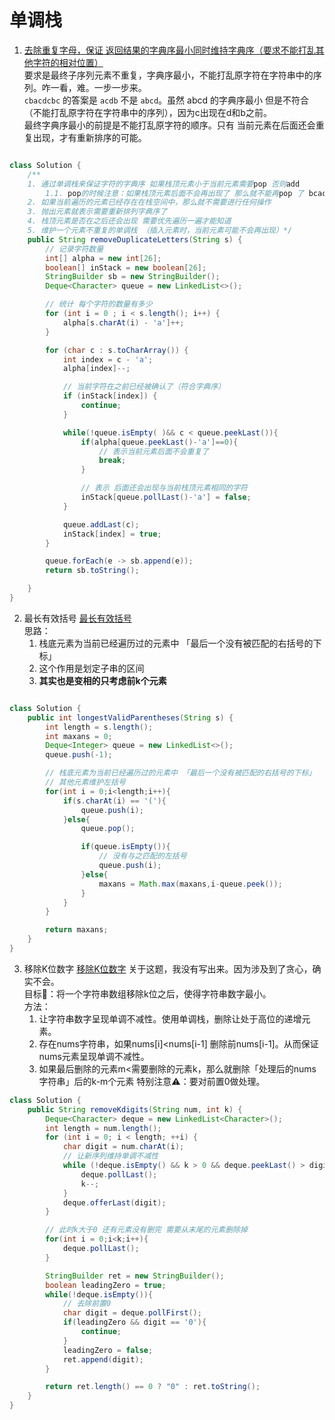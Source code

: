 # 单调栈

1. [去除重复字母，保证 返回结果的字典序最小同时维持字典序（要求不能打乱其他字符的相对位置）](https://leetcode.cn/problems/remove-duplicate-letters/description/?envType=problem-list-v2&envId=greedy)   
   要求是最终子序列元素不重复，字典序最小，不能打乱原字符在字符串中的序列。咋一看，难。一步一步来。    
   `cbacdcbc` 的答案是 `acdb` 不是 `abcd`。虽然 abcd 的字典序最小 但是不符合 （不能打乱原字符在字符串中的序列），因为c出现在d和b之前。    
   最终字典序最小的前提是不能打乱原字符的顺序。只有 当前元素在后面还会重复出现，才有重新排序的可能。


```java

class Solution {
    /**
    1. 通过单调栈来保证字符的字典序 如果栈顶元素小于当前元素需要pop 否则add
        1.1. pop的时候注意：如果栈顶元素后面不会再出现了 那么就不能再pop 了 bcac  ==> bac  ，不然 acb是最小的
    2. 如果当前遍历的元素已经存在在栈空间中，那么就不需要进行任何操作
    3. 抛出元素就表示需要重新排列字典序了
    4. 栈顶元素是否在之后还会出现 需要优先遍历一遍才能知道
    5. 维护一个元素不重复的单调栈 （插入元素时，当前元素可能不会再出现）*/
    public String removeDuplicateLetters(String s) {
        // 记录字符数量
        int[] alpha = new int[26];
        boolean[] inStack = new boolean[26];
        StringBuilder sb = new StringBuilder();
        Deque<Character> queue = new LinkedList<>();

        // 统计 每个字符的数量有多少
        for (int i = 0 ; i < s.length(); i++) {
            alpha[s.charAt(i) - 'a']++;
        }

        for (char c : s.toCharArray()) {
            int index = c - 'a';
            alpha[index]--;

            // 当前字符在之前已经被确认了（符合字典序）
            if (inStack[index]) {
                continue;
            }

            while(!queue.isEmpty( )&& c < queue.peekLast()){
                if(alpha[queue.peekLast()-'a']==0){
                    // 表示当前元素后面不会重复了
                    break;
                }

                // 表示 后面还会出现与当前栈顶元素相同的字符
                inStack[queue.pollLast()-'a'] = false; 
            }

            queue.addLast(c);
            inStack[index] = true;
        }

        queue.forEach(e -> sb.append(e));
        return sb.toString();

    }
}
```



2. 最长有效括号 [最长有效括号](https://leetcode.cn/problems/longest-valid-parentheses/description/?envType=study-plan-v2&envId=top-100-liked)  
   思路：
    1. 栈底元素为当前已经遍历过的元素中 「最后一个没有被匹配的右括号的下标」
    2. 这个作用是划定子串的区间
    3. **其实也是变相的只考虑前k个元素**


```java

class Solution {
    public int longestValidParentheses(String s) {
        int length = s.length();
        int maxans = 0;
        Deque<Integer> queue = new LinkedList<>();
        queue.push(-1);

        // 栈底元素为当前已经遍历过的元素中 「最后一个没有被匹配的右括号的下标」
        // 其他元素维护左括号
        for(int i = 0;i<length;i++){
            if(s.charAt(i) == '('){
                queue.push(i);
            }else{
                queue.pop();

                if(queue.isEmpty()){
                    // 没有与之匹配的左括号
                    queue.push(i);
                }else{
                    maxans = Math.max(maxans,i-queue.peek());
                }
            }
        }

        return maxans;
    }
}
```

3. 移除K位数字 [移除K位数字](https://leetcode.cn/problems/remove-k-digits/description/?envType=problem-list-v2&envId=monotonic-stack)
关于这题，我没有写出来。因为涉及到了贪心，确实不会。       
目标🎯：将一个字符串数组移除k位之后，使得字符串数字最小。   
方法：
   1. 让字符串数字呈现单调不减性。使用单调栈，删除让处于高位的递增元素。
   2. 存在nums字符串，如果nums[i]<nums[i-1] 删除前nums[i-1]。从而保证nums元素呈现单调不减性。
   3. 如果最后删除的元素m<需要删除的元素k，那么就删除「处理后的nums字符串」后的k-m个元素
特别注意⚠️：要对前置0做处理。
```java
class Solution {
    public String removeKdigits(String num, int k) {
        Deque<Character> deque = new LinkedList<Character>();
        int length = num.length();
        for (int i = 0; i < length; ++i) {
            char digit = num.charAt(i);
            // 让新序列维持单调不减性
            while (!deque.isEmpty() && k > 0 && deque.peekLast() > digit) {
                deque.pollLast();
                k--;
            }
            deque.offerLast(digit);
        }

        // 此时k大于0 还有元素没有删完 需要从末尾的元素删除掉
        for(int i = 0;i<k;i++){
            deque.pollLast();
        }

        StringBuilder ret = new StringBuilder();
        boolean leadingZero = true;
        while(!deque.isEmpty()){
            // 去除前置0 
            char digit = deque.pollFirst();
            if(leadingZero && digit == '0'){
                continue;
            }
            leadingZero = false;
            ret.append(digit);
        }

        return ret.length() == 0 ? "0" : ret.toString();
    }
}
```

